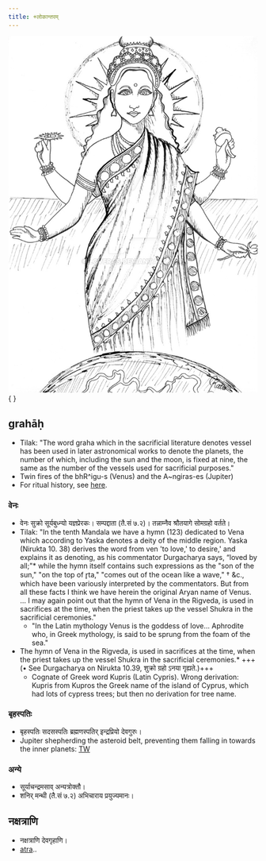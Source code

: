 ```yaml
---
title: +लोकान्तरम्
---
```


![](images/bhU-devI.png)
{ }

## grahāḥ
- Tilak: "The word graha which in the sacrificial literature denotes vessel has been used in later astronomical works to denote the planets, the number of which, including the sun and the moon, is fixed at nine, the same as the number of the vessels used for sacrificial purposes."
- Twin fires of the bhR^igu-s (Venus) and  the A~ngiras-es (Jupiter)
- For ritual history, see [here](../../jyotiSham/history/).


### वेनः
- वेनः सुक्रो सूर्यबुध्न्यो यज्ञप्रेरकः। सम्पद्दाता (तै.सं ७.२)। तन्नाम्नैव श्रौतयागे सोमग्रहो वर्तते।
- Tilak: "In the tenth Mandala we have a hymn (123) dedicated to Vena which according to Yaska denotes a deity of the middle region. Yaska (Nirukta 10. 38) derives the word from ven 'to love,' to desire,' and explains it as denoting, as his commentator Durgacharya says, “loved by all;"\* while the hymn itself contains such expressions as the "son of the sun," "on the top of r̥ta," "comes out of the ocean like a wave," † &c., which have been variously interpreted by the commentators. But from all these facts I think we have herein the original Aryan name of Venus. ... I may again point out that the hymn of Vena in the Rigveda, is used in sacrifices at the time, when the priest takes up the vessel Shukra in the sacrificial ceremonies."
    - "In the Latin mythology Venus is the goddess of love... Aphrodite who, in Greek mythology, is said to be sprung from the foam of the sea."
- The hymn of Vena in the Rigveda, is used in sacrifices at the time, when the priest takes up the vessel Shukra in the sacrificial ceremonies.\* +++(• See Durgacharya on Nirukta 10.39, शुक्रो ग्रहो ऽनया गृह्यते.)+++
    - Cognate of Greek word Kupris (Latin Cypris). Wrong derivation: Kupris from Kupros the Greek name of the island of Cyprus, which had lots of cypress trees; but then no derivation for tree name. 

### बृहस्पतिः
- बृहस्पतिः सदसस्पतिः ब्रह्मणस्पतिर् इन्द्रप्रियो देवगुरुः।
- Jupiter shepherding the asteroid belt, preventing them falling in towards the inner planets: [TW](https://twitter.com/universal_sci/status/1210794484163702785)

### अन्ये
- सूर्याचन्द्रमसाव् अन्यत्रोक्तौ।
- शनिर् मन्थी (तै.सं ७.२) अभिचाराय प्रयुज्यमानः।

## नक्षत्राणि
- नक्षत्राणि देवगृहाणि। 
- [atra](../../jyotiSham/content/naxatram/tArAmaNDala/)..

